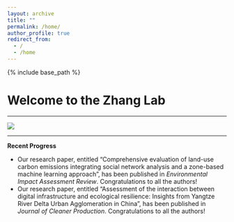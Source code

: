 ```yaml
---
layout: archive
title: ""
permalink: /home/
author_profile: true
redirect_from:
  - /
  - /home
---
```


{% include base_path %}
# Welcome to the Zhang Lab  
---

<img src='/images/gallery/Home.jpg'>

---
**Recent Progress** 
* Our research paper, entitled “Comprehensive evaluation of land-use carbon emissions integrating social network analysis and a zone-based machine learning approach”, has been published in _Environmental Impact Assessment Review_. Congratulations to all the authors!
* Our research paper, entitled “Assessment of the interaction between digital infrastructure and ecological resilience: Insights from Yangtze River Delta Urban Agglomeration in China”, has been published in _Journal of Cleaner Production_. Congratulations to all the authors!
